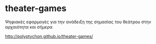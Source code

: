# theater-games
Ψηφιακές εφαρμογές για την ανάδειξη της σημασίας του θεάτρου στην αρχαιότητα και σήμερα

http://polyptychon.github.io/theater-games/
